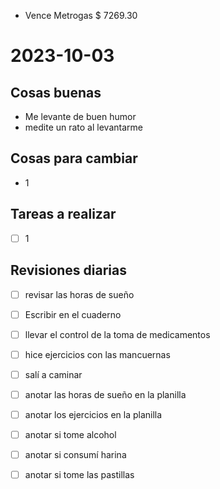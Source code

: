 - Vence Metrogas $ 7269.30

# 2023-10-03
## Cosas buenas
- Me levante de buen humor 
- medite un rato al levantarme 


## Cosas para cambiar 
- 1


## Tareas a realizar 
- [ ] 1


## Revisiones diarias
- [ ] revisar las horas de sueño
- [ ] Escribir en el cuaderno
- [ ] llevar el control de la toma de medicamentos
- [ ] hice ejercicios con las mancuernas 
- [ ] salí a caminar 
- [ ]  anotar las horas de sueño en la planilla
- [ ] anotar los ejercicios  en la planilla 
- [ ] anotar si tome alcohol 
- [ ] anotar si consumí harina 
- [ ] anotar si tome las pastillas 

